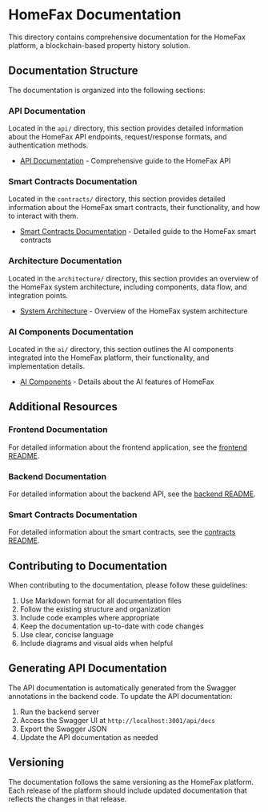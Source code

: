 # HomeFax Documentation

This directory contains comprehensive documentation for the HomeFax platform, a blockchain-based property history solution.

## Documentation Structure

The documentation is organized into the following sections:

### API Documentation

Located in the `api/` directory, this section provides detailed information about the HomeFax API endpoints, request/response formats, and authentication methods.

- [API Documentation](api/api-documentation.md) - Comprehensive guide to the HomeFax API

### Smart Contracts Documentation

Located in the `contracts/` directory, this section provides detailed information about the HomeFax smart contracts, their functionality, and how to interact with them.

- [Smart Contracts Documentation](contracts/smart-contracts.md) - Detailed guide to the HomeFax smart contracts

### Architecture Documentation

Located in the `architecture/` directory, this section provides an overview of the HomeFax system architecture, including components, data flow, and integration points.

- [System Architecture](architecture/system-architecture.md) - Overview of the HomeFax system architecture

### AI Components Documentation

Located in the `ai/` directory, this section outlines the AI components integrated into the HomeFax platform, their functionality, and implementation details.

- [AI Components](ai/ai-components.md) - Details about the AI features of HomeFax

## Additional Resources

### Frontend Documentation

For detailed information about the frontend application, see the [frontend README](../frontend/README.md).

### Backend Documentation

For detailed information about the backend API, see the [backend README](../backend/README.md).

### Smart Contracts Documentation

For detailed information about the smart contracts, see the [contracts README](../contracts/README.md).

## Contributing to Documentation

When contributing to the documentation, please follow these guidelines:

1. Use Markdown format for all documentation files
2. Follow the existing structure and organization
3. Include code examples where appropriate
4. Keep the documentation up-to-date with code changes
5. Use clear, concise language
6. Include diagrams and visual aids when helpful

## Generating API Documentation

The API documentation is automatically generated from the Swagger annotations in the backend code. To update the API documentation:

1. Run the backend server
2. Access the Swagger UI at `http://localhost:3001/api/docs`
3. Export the Swagger JSON
4. Update the API documentation as needed

## Versioning

The documentation follows the same versioning as the HomeFax platform. Each release of the platform should include updated documentation that reflects the changes in that release.
